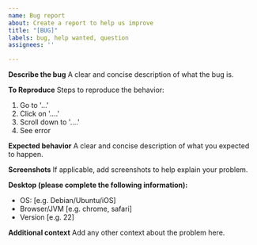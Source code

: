 ```yaml
---
name: Bug report
about: Create a report to help us improve
title: "[BUG]"
labels: bug, help wanted, question
assignees: ''

---
```


**Describe the bug**
A clear and concise description of what the bug is.

**To Reproduce**
Steps to reproduce the behavior:
1. Go to '...'
2. Click on '....'
3. Scroll down to '....'
4. See error

**Expected behavior**
A clear and concise description of what you expected to happen.

**Screenshots**
If applicable, add screenshots to help explain your problem.

**Desktop (please complete the following information):**
 - OS: [e.g. Debian/Ubuntu/iOS]
 - Browser/JVM [e.g. chrome, safari]
 - Version [e.g. 22]

**Additional context**
Add any other context about the problem here.
